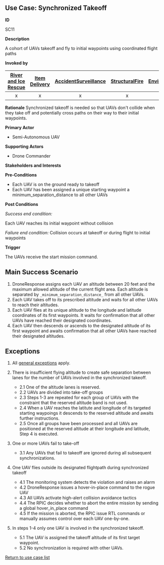 ## Use Case: Synchronized Takeoff

**ID**

SC11


**Description**

A cohort of UAVs takeoff and fly to initial waypoints using coordinated flight paths

**Invoked by**


| [River and Ice Rescue](../main/RiverRescue.md) | [Item Delivery](../main/ItemDelivery.md)| [AccidentSurveillance](../main/AccidentSurveillance.md) | [StructuralFire](../main/StructuralFire.md) | [EnvironmentalSampling](../main/EnvironmentalSampling.md) |
| :------: | :--------: | :--------: | :------: |:------: |
| x | x | x | x | x|

**Rationale**
Synchronized takeoff is needed so that UAVs don&#39;t collide when they take off and potentially cross paths on their way to their initial waypoints.

**Primary Actor**

- Semi-Autonomous UAV

**Supporting Actors**

- Drone Commander

**Stakeholders and Interests**

**Pre-Conditions**

- Each UAV is on the ground ready to takeoff
- Each UAV has been assigned a unique starting waypoint a minimum_separation_distance to all other UAVs

**Post Conditions**

_Success end condition:_

Each UAV reaches its initial waypoint without collision

_Failure end condition:_
 Collision occurs at takeoff or during flight to initial waypoints

**Trigger**

The UAVs receive the start mission command.

## Main Success Scenario

1. DroneResponse assigns each UAV an altitude between 20 feet and the maximum allowed altitude of the current flight area. Each altitude is separated by `_minimum_separation_distance_` from all other UAVs.
2. Each UAV takes off to its prescribed altitude and waits for all other UAVs to reach their altitudes.
3. Each UAV flies at its unique altitude to the longitude and latitude coordinates of its first waypoints. It waits for confirmation that all other UAVs have reached their designated coordinates.
4. Each UAV then descends or ascends to the designated altitude of its first waypoint and awaits confirmation that all other UAVs have reached their designated altitudes.

## Exceptions
1. All [general exceptions](../../README.md#GeneralExceptions) apply.

2. There is insufficient flying altitude to create safe separation between lanes for the number of UAVs involved in the synchronized takeoff.
   * 2.1 One of the altitude lanes is reserved.
   * 2.2 UAVs are divided into take-off groups
   * 2.3 Steps 1-3 are repeated for each group of UAVs with the constraint that the reserved altitude band is not used.
   * 2.4 When a UAV reaches the latitute and longitude of its targeted starting waypoings it descends to the reserved altitude and awaits further instructions.
   * 2.5 Once all groups have been processed and all UAVs are positioned at the reserved altitude at their longitude and latitude, Step 4 is executed.
   
3. One or more UAVs fail to take-off
   * 3.1 Any UAVs that fail to takeoff are ignored during all subsequent synchronizations.
   
4. One UAV flies outside its designated flightpath during synchronized takeoff
   * 4.1 The monitoring system detects the violation and raises an alarm
   * 4.2 DroneResponse issues a hover-in-place command to the rogue UAV
   * 4.3 All UAVs activate high-alert collision avoidance tactics
   * 4.4 The RPIC decides whether to abort the entire mission by sending a global hover_in_place command
   * 4.5 If the mission is aborted, the RPIC issue RTL commands or manually assumes control over each UAV one-by-one.
   
5. In steps 1-4 only one UAV is involved in the synchronized takeoff.
   * 5.1 The UAV is assigned the takeoff altitude of its first target waypoint.
   * 5.2 No synchronization is required with other UAVs.

[Return to use case list](../../README.md)
